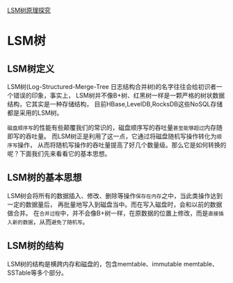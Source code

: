 
[LSM树原理探究](https://juejin.cn/post/6844903863758094343)

# LSM树

## LSM树定义
LSM树(Log-Structured-Merge-Tree 日志结构合并树)的名字往往会给初识者一个错误的印象，事实上，
LSM树并不像B+树、红黑树一样是一颗严格的树状数据结构，它其实是一种存储结构，
目前HBase,LevelDB,RocksDB这些NoSQL存储都是采用的LSM树。

`磁盘顺序写`的性能有些颠覆我们的常识的，磁盘顺序写的吞吐量`甚至能够超过`内存随即写的吞吐量。
而LSM树正是利用了这一点，它通过将磁盘随机写操作转化为`顺序写`操作，
从而将随机写操作的吞吐量提高了好几个数量级。那么它是如何转换的呢？下面我们先来看看它的基本思想。
 
## LSM树的基本思想
LSM树会将所有的数据插入、修改、删除等操作`保存在内存`之中，当此类操作达到一定的数据量后，
再批量地写入到磁盘当中。而在写入磁盘时，会和以前的数据做合并。
在`合并过程`中，并不会像B+树一样，在原数据的位置上修改，而是`直接插入新的数据`，从而`避免了随机写`。


## LSM树的结构

LSM树的结构是横跨内存和磁盘的，包含memtable、immutable memtable、SSTable等多个部分。


